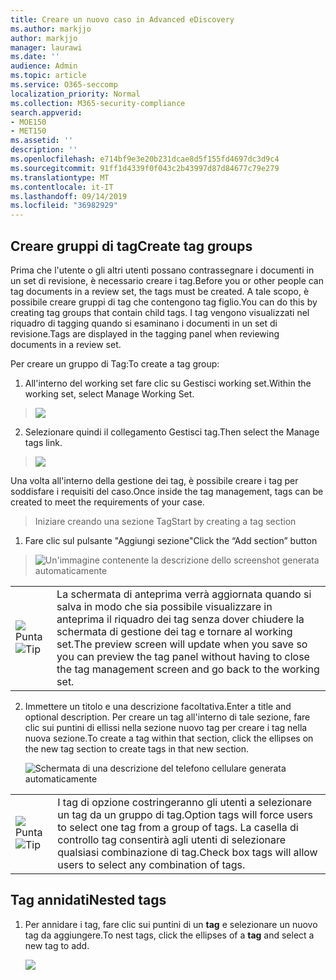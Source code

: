 ```yaml
---
title: Creare un nuovo caso in Advanced eDiscovery
ms.author: markjjo
author: markjjo
manager: laurawi
ms.date: ''
audience: Admin
ms.topic: article
ms.service: O365-seccomp
localization_priority: Normal
ms.collection: M365-security-compliance
search.appverid:
- MOE150
- MET150
ms.assetid: ''
description: ''
ms.openlocfilehash: e714bf9e3e20b231dcae8d5f155fd4697dc3d9c4
ms.sourcegitcommit: 91ff1d4339f0f043c2b43997d87d84677c79e279
ms.translationtype: MT
ms.contentlocale: it-IT
ms.lasthandoff: 09/14/2019
ms.locfileid: "36982929"
---
```

## <a name="create-tag-groups"></a><span data-ttu-id="91b06-102">Creare gruppi di tag</span><span class="sxs-lookup"><span data-stu-id="91b06-102">Create tag groups</span></span>

<span data-ttu-id="91b06-103">Prima che l'utente o gli altri utenti possano contrassegnare i documenti in un set di revisione, è necessario creare i tag.</span><span class="sxs-lookup"><span data-stu-id="91b06-103">Before you or other people can tag documents in a review set, the tags must be created.</span></span> <span data-ttu-id="91b06-104">A tale scopo, è possibile creare gruppi di tag che contengono tag figlio.</span><span class="sxs-lookup"><span data-stu-id="91b06-104">You can do this by creating tag groups that contain child tags.</span></span> <span data-ttu-id="91b06-105">I tag vengono visualizzati nel riquadro di tagging quando si esaminano i documenti in un set di revisione.</span><span class="sxs-lookup"><span data-stu-id="91b06-105">Tags are displayed in the tagging panel when reviewing documents in a review set.</span></span>

<span data-ttu-id="91b06-106">Per creare un gruppo di Tag:</span><span class="sxs-lookup"><span data-stu-id="91b06-106">To create a tag group:</span></span>

1.  <span data-ttu-id="91b06-107">All'interno del working set fare clic su Gestisci working set.</span><span class="sxs-lookup"><span data-stu-id="91b06-107">Within the working set, select Manage Working Set.</span></span>

> ![](../media/ED-managews.png)

2.  <span data-ttu-id="91b06-108">Selezionare quindi il collegamento Gestisci tag.</span><span class="sxs-lookup"><span data-stu-id="91b06-108">Then select the Manage tags link.</span></span>

> ![](../media/ED-managetags.png)

<span data-ttu-id="91b06-109">Una volta all'interno della gestione dei tag, è possibile creare i tag per soddisfare i requisiti del caso.</span><span class="sxs-lookup"><span data-stu-id="91b06-109">Once inside the tag management, tags can be created to meet the requirements of your case.</span></span>

> <span data-ttu-id="91b06-110">Iniziare creando una sezione Tag</span><span class="sxs-lookup"><span data-stu-id="91b06-110">Start by creating a tag section</span></span>

1.  <span data-ttu-id="91b06-111">Fare clic sul pulsante "Aggiungi sezione"</span><span class="sxs-lookup"><span data-stu-id="91b06-111">Click the “Add section” button</span></span>

> ![Un'immagine contenente la descrizione dello screenshot generata automaticamente](../media/ED-addtagsection.png)

|                                                                                                                             |                                                                                                                                                                 |
| --------------------------------------------------------------------------------------------------------------------------- | --------------------------------------------------------------------------------------------------------------------------------------------------------------- |
| <span data-ttu-id="91b06-113">![](../media/ED-tipicon.png)Punta</span><span class="sxs-lookup"><span data-stu-id="91b06-113">![](../media/ED-tipicon.png)Tip</span></span> | <span data-ttu-id="91b06-114">La schermata di anteprima verrà aggiornata quando si salva in modo che sia possibile visualizzare in anteprima il riquadro dei tag senza dover chiudere la schermata di gestione dei tag e tornare al working set.</span><span class="sxs-lookup"><span data-stu-id="91b06-114">The preview screen will update when you save so you can preview the tag panel without having to close the tag management screen and go back to the working set.</span></span> |

2.  <span data-ttu-id="91b06-115">Immettere un titolo e una descrizione facoltativa.</span><span class="sxs-lookup"><span data-stu-id="91b06-115">Enter a title and optional description.</span></span> <span data-ttu-id="91b06-116">Per creare un tag all'interno di tale sezione, fare clic sui puntini di ellissi nella sezione nuovo tag per creare i tag nella nuova sezione.</span><span class="sxs-lookup"><span data-stu-id="91b06-116">To create a tag within that section, click the ellipses on the new tag section to create tags in that new section.</span></span>
    
    ![Schermata di una descrizione del telefono cellulare generata automaticamente](../media/ED-createtag.png)

|                                                                                                                             |                                                                                                                                         |
| --------------------------------------------------------------------------------------------------------------------------- | --------------------------------------------------------------------------------------------------------------------------------------- |
| <span data-ttu-id="91b06-118">![](../media/ED-tipicon.png)Punta</span><span class="sxs-lookup"><span data-stu-id="91b06-118">![](../media/ED-tipicon.png)Tip</span></span> | <span data-ttu-id="91b06-119">I tag di opzione costringeranno gli utenti a selezionare un tag da un gruppo di tag.</span><span class="sxs-lookup"><span data-stu-id="91b06-119">Option tags will force users to select one tag from a group of tags.</span></span> <span data-ttu-id="91b06-120">La casella di controllo tag consentirà agli utenti di selezionare qualsiasi combinazione di tag.</span><span class="sxs-lookup"><span data-stu-id="91b06-120">Check box tags will allow users to select any combination of tags.</span></span> |

## <a name="nested-tags"></a><span data-ttu-id="91b06-121">Tag annidati</span><span class="sxs-lookup"><span data-stu-id="91b06-121">Nested tags</span></span>

1.  <span data-ttu-id="91b06-122">Per annidare i tag, fare clic sui puntini di un **tag** e selezionare un nuovo tag da aggiungere.</span><span class="sxs-lookup"><span data-stu-id="91b06-122">To nest tags, click the ellipses of a **tag** and select a new tag to add.</span></span>
    
    ![](../media/ED-tagnesting.png)

